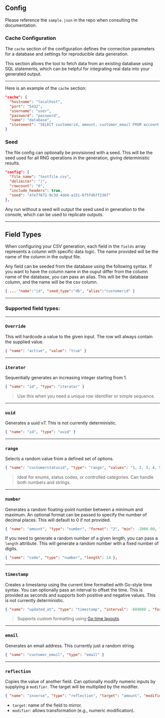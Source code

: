 ## Config

Please reference the `sample.json` in the repo when consulting the documentation.

### Cache Configuration

The `cache` section of the configuration defines the connection parameters for a database and settings for reproducible data generation.

This section allows the tool to fetch data from an existing database using SQL statements, which can be helpful for integrating real data into your generated output.

---

Here is an example of the `cache` section:

```json
"cache": {
  "hostname": "localhost",
  "port": "5432",
  "username": "user",
  "password": "password",
  "name": "database",
  "statement": "SELECT customerid, amount, customer_email FROM account.customer;"
}
```

### Seed

The file config can optionally be provisioned with a seed. This will be the seed used for all RNG operations in the generation, giving deterministic results.

```json
"config": {
  "file_name": "testfile.csv",
  "delimiter": "|",
  "rowcount": "6",
  "include_headers": true,
  "seed": "47e7f672-9c3d-4dd4-a151-6f5fd67f236f"
},
```

Any run without a seed will output the seed used in generation to the console, which can be used to replicate outputs.

---

## Field Types

When configuring your CSV generation, each field in the `fields` array represents a column with specific data logic. The name provided will be the name of the column in the output file.

Any field can be seeded from the database using the following syntax. If you want to have the column name in the ouput differ from the column name of the database, you can pass an alias. This will be the database column, and the name will be the csv column.

```json
{ ... "name":"id", "seed_type":"db", "alias":"customerid" }
```

---
### Supported field types:
---

### `Override`

This will hardcode a value to the given input. The row will always contain the supplied value.

```json
{ "name": "active", "value": "true" }
```
---

### `iterator`

Sequentially generates an increasing integer starting from 1.

```json
{ "name": "id", "type": "iterator" }
```

> Use this when you need a unique row identifier or simple sequence.

---
### `uuid`

Generates a uuid v7. This is not currently deterministic.

```json
{ "name": "id", "type": "uuid" }
```

---

### `range`

Selects a random value from a defined set of options.

```json
{ "name": "customerstatusid", "type": "range", "values": "1, 2, 3, 4, 5, 6" }
```

> Ideal for enums, status codes, or controlled categories. Can handle both numbers and strings.

---

### `number`

Generates a random floating-point number between a minimum and maximum. An optional format can be passed to specify the number of decimal places. This will default to 0 if not provided.

```json
{ "name": "amount", "type": "number", "format": "2", "min": -2000.00, "max": 2000.00 },
```

If you need to generate a random number of a given length, you can pass a `length` attribute. This will generate a random number with a fixed number of digits.

```json
{ "name": "code", "type": "number", "length": 14 },
```

---

### `timestamp`

Creates a timestamp using the current time formatted with Go-style time syntax. You can optionally pass an interval to offset the time. This is provided as seconds and supports both positive and negative values.  This is not currently deterministic.

```json
{ "name": "updated_at", "type": "timestamp", "interval": -604800 , "format": "02-01-06 15:04:05" }
```

> Supports custom formatting using [Go time layouts](https://pkg.go.dev/time#pkg-constants).

---
### `email`

Generates an email address. This currently just a random string.

```json
{ "name": "customer_email", "type": "email" }
```
---

### `reflection`

Copies the value of another field. Can optionally modify numeric inputs by supplying a `modifier`. The target will be multiplied by the modifier.

```json
{ "name": "inverse", "type": "reflection", "target": "amount", "modifier": -1 }
```

- `target`: name of the field to mirror.
- `modifier`: allows transformation (e.g., numeric modification).

